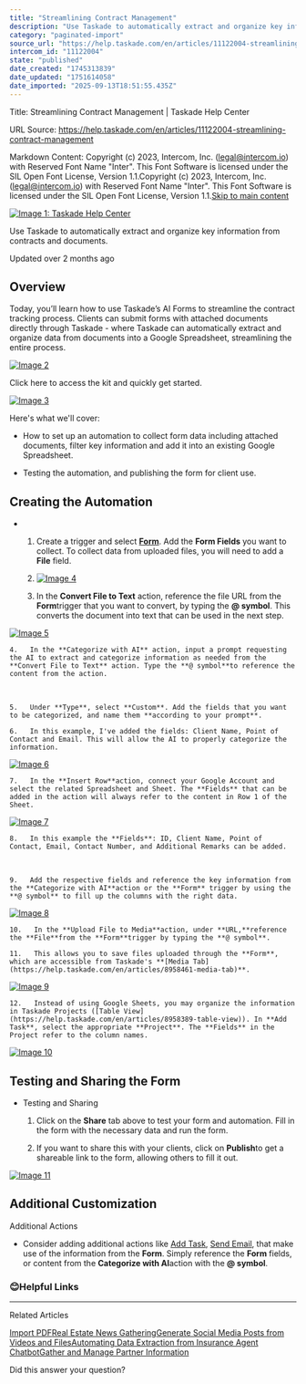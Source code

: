 ```yaml
---
title: "Streamlining Contract Management"
description: "Use Taskade to automatically extract and organize key information from contracts and documents."
category: "paginated-import"
source_url: "https://help.taskade.com/en/articles/11122004-streamlining-contract-management"
intercom_id: "11122004"
state: "published"
date_created: "1745313839"
date_updated: "1751614058"
date_imported: "2025-09-13T18:51:55.435Z"
---
```


Title: Streamlining Contract Management | Taskade Help Center

URL Source: https://help.taskade.com/en/articles/11122004-streamlining-contract-management

Markdown Content:
Copyright (c) 2023, Intercom, Inc. (legal@intercom.io) with Reserved Font Name "Inter". This Font Software is licensed under the SIL Open Font License, Version 1.1.Copyright (c) 2023, Intercom, Inc. (legal@intercom.io) with Reserved Font Name "Inter". This Font Software is licensed under the SIL Open Font License, Version 1.1.[Skip to main content](https://help.taskade.com/en/articles/11122004-streamlining-contract-management#main-content)

[![Image 1: Taskade Help Center](https://downloads.intercomcdn.com/i/o/490280/d14603621e78c833c2d0e66f/2d1230f35f3009fff25b2989e93312a5.png)](https://help.taskade.com/en/)

Use Taskade to automatically extract and organize key information from contracts and documents.

Updated over 2 months ago

Overview
--------

Today, you’ll learn how to use Taskade’s AI Forms to streamline the contract tracking process. Clients can submit forms with attached documents directly through Taskade - where Taskade can automatically extract and organize data from documents into a Google Spreadsheet, streamlining the entire process.

[![Image 2](https://downloads.intercomcdn.com/i/o/plyqw4hf/1497284890/2f9a7eae21ccf48e6306c2fac3d6/Screenshot+2025-04-28+at+3_50_04%E2%80%AFPM.png?expires=1757790900&signature=f3978d74377eee2010bc105c0fb950d5af000abbf1bfcbfe52ef2008cfa0a8aa&req=dSQuEct2mYlWWfMW1HO4zf1fzTHaDkCEyx%2B57eE8oXExstdqA%2BFX2yd38Hg3%0AljeGyXbw4EHoBQLyrJg%3D%0A)](https://downloads.intercomcdn.com/i/o/plyqw4hf/1497284890/2f9a7eae21ccf48e6306c2fac3d6/Screenshot+2025-04-28+at+3_50_04%E2%80%AFPM.png?expires=1757790900&signature=f3978d74377eee2010bc105c0fb950d5af000abbf1bfcbfe52ef2008cfa0a8aa&req=dSQuEct2mYlWWfMW1HO4zf1fzTHaDkCEyx%2B57eE8oXExstdqA%2BFX2yd38Hg3%0AljeGyXbw4EHoBQLyrJg%3D%0A)

Click here to access the kit and quickly get started.

[![Image 3](https://downloads.intercomcdn.com/i/o/plyqw4hf/1595015470/2a5a0e9f2312313edf0aa8998d2c/ADD+TO+WORKSPACE1.png?expires=1757790900&signature=599ea81c8c2b745deff537a371d381997ea5a060c3f03b6061ce5c5e7778bfd9&req=dSUuE8l%2FmIVYWfMW1HO4zdvlOP3OpTU6E2eSiotTxysyYYhlQUWPwPzzYN%2Bt%0A%2FnqGQ59rM6ocOVWk9sA%3D%0A)](https://www.taskade.com/k/01JSXKAEP46SS5FZYT98DRY7BK)

Here's what we'll cover:

*   How to set up an automation to collect form data including attached documents, filter key information and add it into an existing Google Spreadsheet.

*   Testing the automation, and publishing the form for client use.

Creating the Automation
-----------------------

*   
    1.   Create a trigger and select **[Form](https://help.taskade.com/en/articles/9711589-ai-forms-automation-trigger)**. Add the **Form Fields** you want to collect. To collect data from uploaded files, you will need to add a **File** field.

    2.   [![Image 4](https://downloads.intercomcdn.com/i/o/plyqw4hf/1497285327/3d4afd02a43209fbabe79cb8c10d/1st.png?expires=1757790900&signature=9cd16aee821ae86ed8a9e60ca009cfca10990635eed495610619360387a4f832&req=dSQuEct2mIJdXvMW1HO4zSdT%2B%2BFsaS3QM%2BYeH7q0DjviaQg2Ceaufk12ewMg%0AuaGm%0A)](https://downloads.intercomcdn.com/i/o/plyqw4hf/1497285327/3d4afd02a43209fbabe79cb8c10d/1st.png?expires=1757790900&signature=9cd16aee821ae86ed8a9e60ca009cfca10990635eed495610619360387a4f832&req=dSQuEct2mIJdXvMW1HO4zSdT%2B%2BFsaS3QM%2BYeH7q0DjviaQg2Ceaufk12ewMg%0AuaGm%0A)

    3.   In the **Convert File to Text** action, reference the file URL from the **Form**trigger that you want to convert, by typing the **@ symbol**. This converts the document into text that can be used in the next step.

[![Image 5](https://downloads.intercomcdn.com/i/o/plyqw4hf/1497285436/00efab7cebd0285a438b5e586fef/2nd.png?expires=1757790900&signature=9ea948c8f83cd30b030168fd611a80a6d4c4e879958bf8cbd31e23906ab5fde5&req=dSQuEct2mIVcX%2FMW1HO4zVWdruvwj8Uh6xOci7Q8n4sozHqOiNJOyzPxGw%2F%2B%0AuWcQ%0A)](https://downloads.intercomcdn.com/i/o/plyqw4hf/1497285436/00efab7cebd0285a438b5e586fef/2nd.png?expires=1757790900&signature=9ea948c8f83cd30b030168fd611a80a6d4c4e879958bf8cbd31e23906ab5fde5&req=dSQuEct2mIVcX%2FMW1HO4zVWdruvwj8Uh6xOci7Q8n4sozHqOiNJOyzPxGw%2F%2B%0AuWcQ%0A)

    4.   In the **Categorize with AI** action, input a prompt requesting the AI to extract and categorize information as needed from the **Convert File to Text** action. Type the **@ symbol**to reference the content from the action.

​

    5.   Under **Type**, select **Custom**. Add the fields that you want to be categorized, and name them **according to your prompt**.

    6.   In this example, I've added the fields: Client Name, Point of Contact and Email. This will allow the AI to properly categorize the information.

[![Image 6](https://downloads.intercomcdn.com/i/o/plyqw4hf/1497285528/d6ee3e8ff7937643b55d128811ef/3.png?expires=1757790900&signature=ce586fde83bc916d864bffb0384a0b98eee21e6d854d0cf672f220781d33b940&req=dSQuEct2mIRdUfMW1HO4zRSFCGJBdAI4Av6rHgEhFjRsLUxKTpfmgjsm%2B0jQ%0AE8PZ%0A)](https://downloads.intercomcdn.com/i/o/plyqw4hf/1497285528/d6ee3e8ff7937643b55d128811ef/3.png?expires=1757790900&signature=ce586fde83bc916d864bffb0384a0b98eee21e6d854d0cf672f220781d33b940&req=dSQuEct2mIRdUfMW1HO4zRSFCGJBdAI4Av6rHgEhFjRsLUxKTpfmgjsm%2B0jQ%0AE8PZ%0A)

    7.   In the **Insert Row**action, connect your Google Account and select the related Spreadsheet and Sheet. The **Fields** that can be added in the action will always refer to the content in Row 1 of the Sheet.

[![Image 7](https://downloads.intercomcdn.com/i/o/plyqw4hf/1497170278/81ec7f3eec4bf92eee878b41c786/Frame+5-2.png?expires=1757790900&signature=843186e548c9251fb9a18e9e66dd315abb9a74cb4decdd76b0ba05c327505d6c&req=dSQuEch5nYNYUfMW1HO4zY7yt0ZOn30IEFhdHj4PKlQEjJf8btCRNtIMdMK8%0AB9Fu%0A)](https://downloads.intercomcdn.com/i/o/plyqw4hf/1497170278/81ec7f3eec4bf92eee878b41c786/Frame+5-2.png?expires=1757790900&signature=843186e548c9251fb9a18e9e66dd315abb9a74cb4decdd76b0ba05c327505d6c&req=dSQuEch5nYNYUfMW1HO4zY7yt0ZOn30IEFhdHj4PKlQEjJf8btCRNtIMdMK8%0AB9Fu%0A)

    8.   In this example the **Fields**: ID, Client Name, Point of Contact, Email, Contact Number, and Additional Remarks can be added.

​

    9.   Add the respective fields and reference the key information from the **Categorize with AI**action or the **Form** trigger by using the **@ symbol** to fill up the columns with the right data.

[![Image 8](https://downloads.intercomcdn.com/i/o/plyqw4hf/1497285737/1e5ed53f364567aa6d271717748d/4.png?expires=1757790900&signature=942f26988c666aa80d4a854970cb4422f9ca4a145375a9b0f1d1d7830afffd51&req=dSQuEct2mIZcXvMW1HO4zcQKRwksKhi7h8YDMiofeiO7zaiqUks%2BQ4P8z%2BCI%0ATGMt%0A)](https://downloads.intercomcdn.com/i/o/plyqw4hf/1497285737/1e5ed53f364567aa6d271717748d/4.png?expires=1757790900&signature=942f26988c666aa80d4a854970cb4422f9ca4a145375a9b0f1d1d7830afffd51&req=dSQuEct2mIZcXvMW1HO4zcQKRwksKhi7h8YDMiofeiO7zaiqUks%2BQ4P8z%2BCI%0ATGMt%0A)

    10.   In the **Upload File to Media**action, under **URL,**reference the **File**from the **Form**trigger by typing the **@ symbol**.

    11.   This allows you to save files uploaded through the **Form**, which are accessible from Taskade's **[Media Tab](https://help.taskade.com/en/articles/8958461-media-tab)**.

[![Image 9](https://downloads.intercomcdn.com/i/o/plyqw4hf/1497287675/5db3e9346a5a186d6544fc79e9ef/5.png?expires=1757790900&signature=a319e53142770a416d06017d98ddc60b90fe7a118c32c468bdf902d51cab839e&req=dSQuEct2modYXPMW1HO4zWgrHHjrFQ4QaZR1hNVAUvCDTOji2m%2BJ3Nu63Jdr%0AE%2F%2BK%0A)](https://downloads.intercomcdn.com/i/o/plyqw4hf/1497287675/5db3e9346a5a186d6544fc79e9ef/5.png?expires=1757790900&signature=a319e53142770a416d06017d98ddc60b90fe7a118c32c468bdf902d51cab839e&req=dSQuEct2modYXPMW1HO4zWgrHHjrFQ4QaZR1hNVAUvCDTOji2m%2BJ3Nu63Jdr%0AE%2F%2BK%0A)

    12.   Instead of using Google Sheets, you may organize the information in Taskade Projects ([Table View](https://help.taskade.com/en/articles/8958389-table-view)). In **Add Task**, select the appropriate **Project**. The **Fields** in the Project refer to the column names.

[![Image 10](https://downloads.intercomcdn.com/i/o/plyqw4hf/1497287554/9de2bec448e8cc3f45cf1f4aa8da/6.png?expires=1757790900&signature=e68a052b5d080a8d6b70c3f576e8d28739ce918e0d24f4ecdbb6eb84a3c30db4&req=dSQuEct2moRaXfMW1HO4zVo7M5xbmR%2FIOlKDa3FJD1uFU7zMJ0ltrJVBe%2FG6%0AjhMx%0A)](https://downloads.intercomcdn.com/i/o/plyqw4hf/1497287554/9de2bec448e8cc3f45cf1f4aa8da/6.png?expires=1757790900&signature=e68a052b5d080a8d6b70c3f576e8d28739ce918e0d24f4ecdbb6eb84a3c30db4&req=dSQuEct2moRaXfMW1HO4zVo7M5xbmR%2FIOlKDa3FJD1uFU7zMJ0ltrJVBe%2FG6%0AjhMx%0A)

Testing and Sharing the Form
----------------------------

*   Testing and Sharing

    1.   Click on the **Share** tab above to test your form and automation. Fill in the form with the necessary data and run the form.

    2.   If you want to share this with your clients, click on **Publish**to get a shareable link to the form, allowing others to fill it out.

[![Image 11](https://downloads.intercomcdn.com/i/o/plyqw4hf/1497290327/3cf01583c48000b318680411939e/7.png?expires=1757790900&signature=f225d4b99d0f7f54b6a15aabc811633090646f7b459845804c0d9d581f450ac9&req=dSQuEct3nYJdXvMW1HO4zci2YVOPUEWW%2BynW2QqOpCr8OS7uif3t7kOxDHJZ%0Ajeid%0A)](https://downloads.intercomcdn.com/i/o/plyqw4hf/1497290327/3cf01583c48000b318680411939e/7.png?expires=1757790900&signature=f225d4b99d0f7f54b6a15aabc811633090646f7b459845804c0d9d581f450ac9&req=dSQuEct3nYJdXvMW1HO4zci2YVOPUEWW%2BynW2QqOpCr8OS7uif3t7kOxDHJZ%0Ajeid%0A)

Additional Customization
------------------------

Additional Actions

*   Consider adding additional actions like [Add Task](https://help.taskade.com/en/articles/9787788-add-task-automation-action), [Send Email](https://help.taskade.com/en/articles/8958474-gmail-integration), that make use of the information from the **Form**. Simply reference the **Form** fields, or content from the **Categorize with AI**action with the **@ symbol**.

### 😊**Helpful Links**

* * *

Related Articles

[Import PDF](https://help.taskade.com/en/articles/10316350-import-pdf)[Real Estate News Gathering](https://help.taskade.com/en/articles/10382856-real-estate-news-gathering)[Generate Social Media Posts from Videos and Files](https://help.taskade.com/en/articles/10441206-generate-social-media-posts-from-videos-and-files)[Automating Data Extraction from Insurance Agent Chatbot](https://help.taskade.com/en/articles/10530991-automating-data-extraction-from-insurance-agent-chatbot)[Gather and Manage Partner Information](https://help.taskade.com/en/articles/11168119-gather-and-manage-partner-information)

Did this answer your question?
